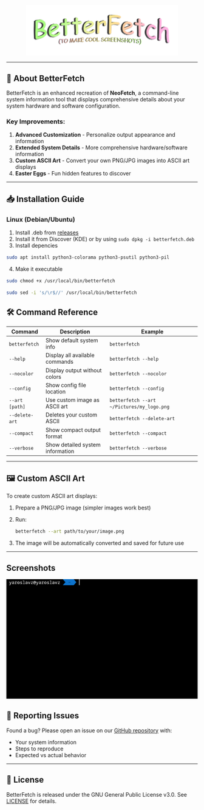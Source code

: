 <div style="text-align:center">
<img src="https://github.com/portalius-dev/betterfetch/blob/main/readme/mainLogo.png?raw=true" alt="BetterFetch Logo" width="400"/>
</div>

---

## 🚀 About BetterFetch

BetterFetch is an enhanced recreation of **NeoFetch**, a command-line system information tool that displays comprehensive details about your system hardware and software configuration.

### Key Improvements:
1. **Advanced Customization** - Personalize output appearance and information
2. **Extended System Details** - More comprehensive hardware/software information
3. **Custom ASCII Art** - Convert your own PNG/JPG images into ASCII art displays
4. **Easter Eggs** - Fun hidden features to discover

---

## 📥 Installation Guide

### Linux (Debian/Ubuntu)
1. Install .deb from [releases](https://github.com/portalius-dev/betterfetch/releases/tag/linux-release)
2. Install it from Discover (KDE) or by using ```sudo dpkg -i betterfetch.deb```
3. Install depencies
```bash
sudo apt install python3-colorama python3-psutil python3-pil
```
4. Make it executable
```bash
sudo chmod +x /usr/local/bin/betterfetch
```
```bash
sudo sed -i 's/\r$//' /usr/local/bin/betterfetch
```

## 🛠 Command Reference

| Command | Description | Example |
|---------|-------------|---------|
| `betterfetch` | Show default system info | `betterfetch` |
| `--help` | Display all available commands | `betterfetch --help` |
| `--nocolor` | Display output without colors | `betterfetch --nocolor` |
| `--config` | Show config file location | `betterfetch --config` |
| `--art [path]` | Use custom image as ASCII art | `betterfetch --art ~/Pictures/my_logo.png` |
| `--delete-art` | Deletes your custom ASCII | `betterfetch --delete-art` |
| `--compact` | Show compact output format | `betterfetch --compact` |
| `--verbose` | Show detailed system information | `betterfetch --verbose` |

---

## 🖼 Custom ASCII Art

To create custom ASCII art displays:
1. Prepare a PNG/JPG image (simpler images work best)
2. Run:

   ```bash
   betterfetch --art path/to/your/image.png
   ```
3. The image will be automatically converted and saved for future use

---

## Screenshots
![demo](readme/demo.gif)

## 🐛 Reporting Issues

Found a bug? Please open an issue on our [GitHub repository](https://github.com/portalius-dev/betterfetch/issues) with:
- Your system information
- Steps to reproduce
- Expected vs actual behavior

---

## 📜 License

BetterFetch is released under the GNU General Public License v3.0. See [LICENSE](https://github.com/portalius-dev/betterfetch/blob/main/LICENSE) for details.
